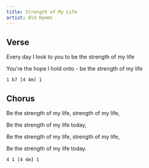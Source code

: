 ```yaml
---
title: Strength of My Life
artist: Old Hymms
---
```


## Verse

Every day I look to you to be the strength of my life

You're the hope I hold onto - be the strength of my life

```
1 b7 [4 4m] 1
```

## Chorus

Be the strength of my life, strength of my life,

Be the strength of my life today,

Be the strength of my life, strength of my life,

Be the strength of my life today.

```
4 1 [4 4m] 1
```


